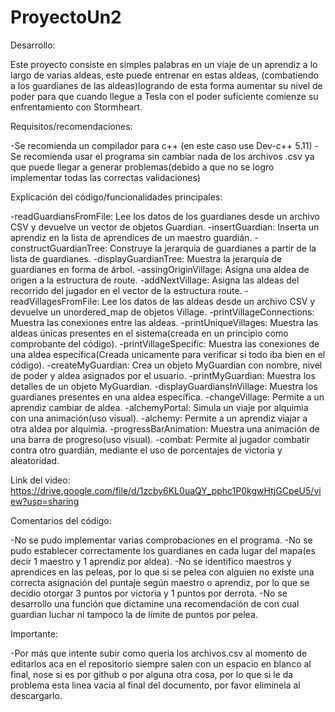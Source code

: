 # ProyectoUn2

Desarrollo:

Este proyecto consiste en simples palabras en un viaje de un aprendiz a lo largo de varias aldeas, este puede entrenar en estas aldeas, 
(combatiendo a los guardianes de las aldeas)logrando de esta forma aumentar su nivel de poder para que cuando llegue a Tesla con el poder 
suficiente comienze su enfrentamiento con Stormheart.

Requisitos/recomendaciones:

-Se recomienda un compilador para c++ (en este caso use Dev-c++ 5.11)
-Se recomienda usar el programa sin cambiar nada de los archivos .csv ya que puede llegar a generar problemas(debido a que no se logro implementar todas las
correctas validaciones)

Explicación del código/funcionalidades principales:

-readGuardiansFromFile: Lee los datos de los guardianes desde un archivo CSV y devuelve un vector de objetos Guardian.
-insertGuardian: Inserta un aprendiz en la lista de aprendices de un maestro guardián.
-constructGuardianTree: Construye la jerarquía de guardianes a partir de la lista de guardianes.
-displayGuardianTree: Muestra la jerarquía de guardianes en forma de árbol.
-assingOriginVillage: Asigna una aldea de origen a la estructura de route.
-addNextVillage: Asigna las aldeas del recorrido del jugador en el vector de la estructura route.
-readVillagesFromFile: Lee los datos de las aldeas desde un archivo CSV y devuelve un unordered_map de objetos Village.
-printVillageConnections: Muestra las conexiones entre las aldeas.
-printUniqueVillages: Muestra las aldeas únicas presentes en el sistema(creada en un principio como comprobante del código).
-printVillageSpecific: Muestra las conexiones de una aldea específica(Creada unicamente para verificar si todo iba bien en el código).
-createMyGuardian: Crea un objeto MyGuardian con nombre, nivel de poder y aldea asignados por el usuario.
-printMyGuardian: Muestra los detalles de un objeto MyGuardian.
-displayGuardiansInVillage: Muestra los guardianes presentes en una aldea específica.
-changeVillage: Permite a un aprendiz cambiar de aldea.
-alchemyPortal: Simula un viaje por alquimia con una animación(uso visual).
-alchemy: Permite a un aprendiz viajar a otra aldea por alquimia.
-progressBarAnimation: Muestra una animación de una barra de progreso(uso visual).
-combat: Permite al jugador combatir contra otro guardián, mediante el uso de porcentajes de victoria y aleatoridad.

Link del video:
https://drive.google.com/file/d/1zcby6KL0uaQY_pphc1P0kgwHtjGCpeU5/view?usp=sharing


Comentarios del código:

-No se pudo implementar varias comprobaciones en el programa.
-No se pudo establecer correctamente los guardianes en cada lugar del mapa(es decir 1 maestro y 1 aprendiz por aldea).
-No se identifico maestros y aprendices en las peleas, por lo que si se pelea con alguien no existe una correcta 
asignación del puntaje según maestro o aprendiz, por lo que se decidio otorgar 3 puntos por victoria y 1 puntos por derrota.
-No se desarrollo una función que dictamine una recomendación de con cual guardian luchar ni tampoco la de límite de 
puntos por pelea.

Importante:

-Por más que intente subir como queria los archivos.csv al momento de editarlos aca en el repositorio siempre salen con un espacio en blanco al final,
nose si es por github o por alguna otra cosa, por lo que si le da problema esta linea vacia al final del documento, por favor eliminela al descargarlo.
